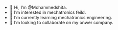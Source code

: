 - 👋 Hi, I’m @Mohammedshita.
- 👀 I’m interested in mechatronics feild.
- 🌱 I’m currently learning mechatronics engineering.
- 💞️ I’m looking to collaborate on my onwer company.

<!---
Mohammedshita/Mohammedshita is a ✨ special ✨ repository because its `README.md` (this file) appears on your GitHub profile.
You can click the Preview link to take a look at your changes.
--->

